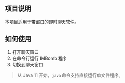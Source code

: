 ## 项目说明
本项目适用于带窗口的即时聊天软件。

## 如何使用
1. 打开聊天窗口
2. 在命令行运行 IMBomb 程序
3. 切换到聊天窗口

> 从 Java 11 开始，`java` 命令支持直接运行单文件程序。
